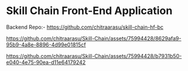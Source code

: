 # Skill Chain Front-End Application

Backend Repo:- https://github.com/chitraarasu/skill-chain-hf-bc


https://github.com/chitraarasu/Skill-Chain/assets/75994428/8629afa9-95b9-4a8e-8896-4d99e01815cf

https://github.com/chitraarasu/Skill-Chain/assets/75994428/b7931b50-e040-4e75-90ea-d11e64179242
